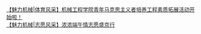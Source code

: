   
[【魅力机械|体育风采】机械工程学院青年马克思主义者培养工程素质拓展活动开始啦！](http://www.dianyue.me/archives/543/40f8nz8n594fdnob/)  
[【魅力机械|志愿风采】浓浓端午情志愿盛京行](http://www.dianyue.me/archives/487/7ld1a5onhxl9spqy/)